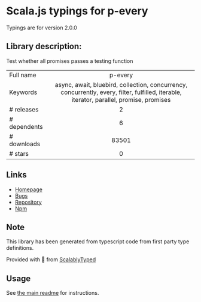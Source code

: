 
# Scala.js typings for p-every

Typings are for version 2.0.0

## Library description:
Test whether all promises passes a testing function

|                    |                 |
| ------------------ | :-------------: |
| Full name          | p-every |
| Keywords           | async, await, bluebird, collection, concurrency, concurrently, every, filter, fulfilled, iterable, iterator, parallel, promise, promises |
| # releases         | 2 |
| # dependents       | 6 |
| # downloads        | 83501 |
| # stars            | 0 |

## Links
- [Homepage](https://github.com/kevva/p-every#readme)
- [Bugs](https://github.com/kevva/p-every/issues)
- [Repository](https://github.com/kevva/p-every)
- [Npm](https://www.npmjs.com/package/p-every)
    


## Note
This library has been generated from typescript code from first party type definitions.

Provided with :purple_heart: from [ScalablyTyped](https://github.com/oyvindberg/ScalablyTyped)

## Usage
See [the main readme](../../readme.md) for instructions.



